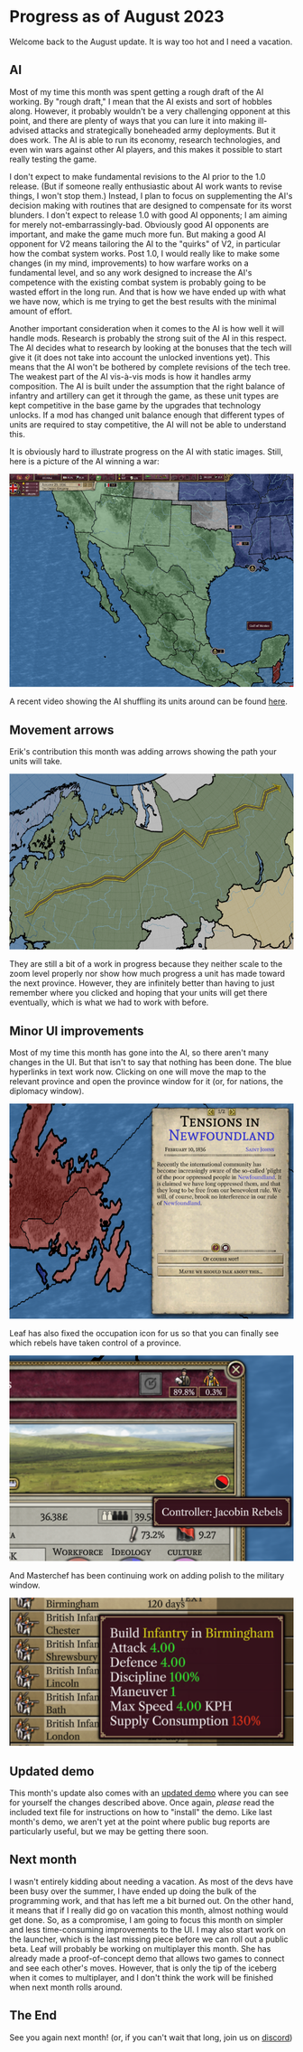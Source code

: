 # Progress as of August 2023

Welcome back to the August update. It is way too hot and I need a vacation.

## AI

Most of my time this month was spent getting a rough draft of the AI working. By "rough draft," I mean that the AI exists and sort of hobbles along. However, it probably wouldn't be a very challenging opponent at this point, and there are plenty of ways that you can lure it into making ill-advised attacks and strategically boneheaded army deployments. But it does work. The AI is able to run its economy, research technologies, and even win wars against other AI players, and this makes it possible to start really testing the game.

I don't expect to make fundamental revisions to the AI prior to the 1.0 release. (But if someone really enthusiastic about AI work wants to revise things, I won't stop them.) Instead, I plan to focus on supplementing the AI's decision making with routines that are designed to compensate for its worst blunders. I don't expect to release 1.0 with good AI opponents; I am aiming for merely not-embarrassingly-bad. Obviously good AI opponents are important, and make the game much more fun. But making a good AI opponent for V2 means tailoring the AI to the "quirks" of V2, in particular how the combat system works. Post 1.0, I would really like to make some changes (in my mind, improvements) to how warfare works on a fundamental level, and so any work designed to increase the AI's competence with the existing combat system is probably going to be wasted effort in the long run. And that is how we have ended up with what we have now, which is me trying to get the best results with the minimal amount of effort.

Another important consideration when it comes to the AI is how well it will handle mods. Research is probably the strong suit of the AI in this respect. The AI decides what to research by looking at the bonuses that the tech will give it (it does not take into account the unlocked inventions yet). This means that the AI won't be bothered by complete revisions of the tech tree. The weakest part of the AI vis-à-vis mods is how it handles army composition. The AI is built under the assumption that the right balance of infantry and artillery can get it through the game, as these unit types are kept competitive in the base game by the upgrades that technology unlocks. If a mod has changed unit balance enough that different types of units are required to stay competitive, the AI will not be able to understand this.

It is obviously hard to illustrate progress on the AI with static images. Still, here is a picture of the AI winning a war:

![Mexican victory](./images/victory.png)

A recent video showing the AI shuffling its units around can be found [here](https://www.youtube.com/watch?v=ua1n0MNf9mo).

## Movement arrows

Erik's contribution this month was adding arrows showing the path your units will take.

![Arrows](./images/arrow.png)

They are still a bit of a work in progress because they neither scale to the zoom level properly nor show how much progress a unit has made toward the next province. However, they are infinitely better than having to just remember where you clicked and hoping that your units will get there eventually, which is what we had to work with before.

## Minor UI improvements

Most of my time this month has gone into the AI, so there aren't many changes in the UI. But that isn't to say that nothing has been done. The blue hyperlinks in text work now. Clicking on one will move the map to the relevant province and open the province window for it (or, for nations, the diplomacy window).

![Event](./images/event.png)

Leaf has also fixed the occupation icon for us so that you can finally see which rebels have taken control of a province.

![Rebel occupation](./images/rebels.png)

And Masterchef has been continuing work on adding polish to the military window.

![Unit tooltip](./images/tooltip.png)

## Updated demo

This month's update also comes with an [updated demo](https://github.com/schombert/Project-Alice/releases/download/v0.0.2-demo/2023-8-7-DEMO.zip) where you can see for yourself the changes described above. Once again, *please* read the included text file for instructions on how to "install" the demo. Like last month's demo, we aren't yet at the point where public bug reports are particularly useful, but we may be getting there soon.

## Next month

I wasn't entirely kidding about needing a vacation. As most of the devs have been busy over the summer, I have ended up doing the bulk of the programming work, and that has left me a bit burned out. On the other hand, it means that if I really did go on vacation this month, almost nothing would get done. So, as a compromise, I am going to focus this month on simpler and less time-consuming improvements to the UI. I may also start work on the launcher, which is the last missing piece before we can roll out a public beta. Leaf will probably be working on multiplayer this month. She has already made a proof-of-concept demo that allows two games to connect and see each other's moves. However, that is only the tip of the iceberg when it comes to multiplayer, and I don't think the work will be finished when next month rolls around.

## The End

See you again next month! (or, if you can't wait that long, join us on [discord](https://discord.gg/QUJExr4mRn))